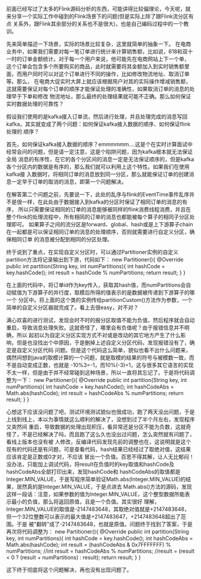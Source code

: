 前面已经写过了太多的Flink源码分析的东西，可能讲得比较偏理论，今天呢，就来分享一个实际工作中碰到的Flink场景下的问题(但是实际上除了跟Flink流分区有点
关系外，跟Flink其余部分的关系也不是很大)，也是自己编码过程中的一个教训。

先来简单描述一下场景，实际的场景比较复杂，这里就简单的抽象一下。
在电商业务中，如果我们需要对每一笔订单进行统计来计算销售额，比如说，618和双十一时的订单金额统计。对于每一个用户来说，他可能先在电商网站上下一个单，
这个订单会包含多个所要购买的商品，此时就需要将其金额加入到实时销售额里面，而用户同时可以对这个订单进行不同的操作，比如修改物流地址、取消订单等。那么，
在电商大促实时大屏上就应该根据用户对其的实际操作增减销售额，这就需要保证对每个订单的顺序才能保证处理的准确性，如果取消订单的消息的处理早于下单和修改
物流地址，那么最终的处理结果就可能不正确。那么如何保证实时数据处理的可靠性？

假设我们使用的是kafka接入订单流，然后进行处理，并且处理完成的消息写回kafka，其实就变成了两个问题：如何保证kafka接入数据的顺序、如何保证flink处理的
顺序？

首先，如何保证kafka接入数据的顺序？emmmmmm....这是个在实时计算面试中经常会问的问题，但是请一定注意，这是个陷阱问题，因为kafka根本就无法保证全局
消息的有序性，在它的各个分区间的消息一定是无法保证顺序的，但是kafka各个分区内的数据是有序的，那么我们就可以利用上这个特性。如果我们在使用kafka接
入数据时，将相同订单的消息放到同一分区，那么就能保证订单的创建消息一定早于订单的取消的消息，即第一个问题解决。

在解答第二个问题之前，先要说一下，此处的乱序与flink的EventTime事件乱序并不是很一样，在此处由于数据接入到kafka的分区时保证了相同订单的消息的有序，
所以只需要保证相同的订单的消息能够被同样的flink消费线程消费，并且在整个flink的处理流程中，所有相同的订单的消息也都能被每个算子的相同子分区处理即可。
如果算子之间的流分区是forward、global、hash或是上下游算子chain在一起都是可以保证相同订单的消息的处理顺序，否则就需要进行自定义分区，确保相同订单
的消息被分配到相同的分区处理。

终于说到了重点，在实现自定义分区时，可以通过Partitioner实例的自定义partition方法将记录输出到下游，代码如下：
new Partitioner<String>(){
    @Override
    public int partition(String key, int numPartitions){
        int hashCode = key.hashCode();
        int result = hashCode % numPartitions;
        return result;
    }
}

在上面的代码中，将订单id作为key传入，获取其hash值，而numPartitions会自动赋值为下游算子的并行度，取模后所得的值表示的是数据被传递到下游算子的哪一个
分区中。将上面的这个类的实例传给partitionCustom()方法作为参数，一个简单的自定义分区器就完成了。看上去很easy，对不对？

满心欢喜的进行测试，发现会时不时的报分区取值不能为负值，然后程序就会自动重启，导致消息处理失败。这就奇怪了，哪里会有负值呢？由于报错信息并不明确，所以
起初以为自定义分区实现方式不对或是改动的其它地方产生了什么影响，但是也没找出个中原因，于是删掉上述自定义分区代码，发现报错没有了，确定是自定义分区代码
问题。但是这个代码这么简单，貌似也看不出什么问题来，偶然间想到java的取模计算的一个问题，就是取模的结果的符号与被模数一致，而不是自动变成正数，也就是
-10%3=-1，而10%(-3)=1，这与很多其它语言的实现不太一样，但是由于并不经常碰到这种场景，所以一直将其忘记了。于是将代码调整为一下：
new Partitioner<String>(){
    @Override
    public int partition(String key, int numPartitions){
        int hashCode = key.hashCode();
        int hashCodeAbs = Math.abs(hashCode);
        int result = hashCodeAbs % numPartitions;
        return result;
    }
}

心想这下应该没问题了吧，测试环境测试貌似也很成功，跑了两天没出问题，于是上线到线上，本以为事情就这么顺利的解决了，没想到过了半个月左右，发现程序又突然间
重启，导致数据的处理出现积压，看异常还是分区不能为负数，这就奇怪了，不是已经解决了吗，而且跑了这么久也没出过问题，怎么突然就有问题了，看线上版本也没有被
人修改，反编译代码发现先前的调整也在，这说明就是这个现有的代码还是有问题，可是查看代码，hash结果已经经过了取绝对值，这结果应该肯定是正数或0才对，不应该
冒出一个负值。百思不得其解，让人无比郁闷！没办法，只能加上调试代码，将result在负值时的key取值和hashCode及hashCodeAbs全部打印出来，发现hashCode和
hashCodeAbs的取值都是Integer.MIN_VALUE，于是写程序简单验证Math.abs(Integer.MIN_VALUE)的结果，居然真的是Integer.MIN_VALUE，于是点进去
Math.abs()方法的源码，发现这样一段话：注意，如果参数的值为Integer.MIN_VALUE，这个整型数据所能表示最小的负值，那么将返回原值，且是一个负值。其实很好
理解，Integer.MIN_VALUE的取值是-2147483648，其取绝对值就是+2147483648，但一个32位整数可以表示的最大值是+2147483647，+2147483648超出了范围。于是
被"翻转"成了-2147483648，也就是原值。问题终于找到了答案，于是再次将代码调整为：
new Partitioner<String>(){
    @Override
    public int partition(String key, int numPartitions){
        int hashCode = key.hashCode();
        int hashCodeAbs = Math.abs(hashCode);
        int result = (hashCodeAbs & 0x7FFFFFFF) % numPartitions;
        //int result = hashCodeAbs % numPartitions;
        //result = (result < 0 ? (result + numPartitions) : result);
        return result;
    }
}

这下终于彻底将这个问题解决，再也没有出现问题了。